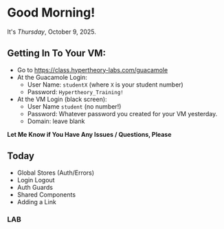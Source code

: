 # Good Morning!

It's _Thursday_, October 9, 2025.

## Getting In To Your VM:

- Go to https://class.hypertheory-labs.com/guacamole
- At the Guacamole Login:
  - User Name: `studentX` (where `X` is your student number)
  - Password: `Hypertheory_Training!`
- At the VM Login (black screen):
  - User Name `student` (no number!)
  - Password: Whatever password you created for your VM yesterday.
  - Domain: leave blank

**Let Me Know if You Have Any Issues / Questions, Please**

## Today

- Global Stores (Auth/Errors)
- Login Logout
- Auth Guards
- Shared Components
- Adding a Link

### LAB
